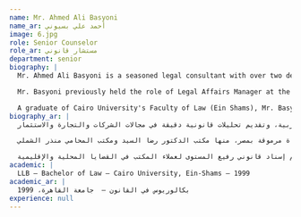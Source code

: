 ```yaml
---
name: Mr. Ahmed Ali Basyoni
name_ar: أحمد علي بسيوني
image: 6.jpg
role: Senior Counselor
role_ar: مستشار قانوني
department: senior
biography: |
  Mr. Ahmed Ali Basyoni is a seasoned legal consultant with over two decades of legal advisory experience in Kuwait and Egypt. He currently serves as a senior legal advisor at Rawan Mishari Al-Ghazali Law Firm, where he specializes in reviewing and drafting contracts in Arabic, offering precise legal analysis and support across corporate, commercial, and investment matters.

  Mr. Basyoni previously held the role of Legal Affairs Manager at the International Leasing and Investment Company in Kuwait, where he provided strategic legal counsel on investment operations and corporate transactions. His earlier legal practice includes advisory positions at several distinguished law firms in Egypt, including Dr. Rida El Sayed Law Firm and Munzer El Shmely Lawyer Office.

  A graduate of Cairo University's Faculty of Law (Ein Shams), Mr. Basyoni is a licensed appellate-level lawyer and a member of the Egyptian Bar Association.
biography_ar: |
  الأستاذ أحمد علي بسيوني مستشار قانوني مخضرم يتمتّع بخبرةٍ تتجاوز عشرين عاماً في تقديم الاستشارات القانونية في الكويت ومصر. يشغل حالياً منصب مستشار قانوني لدى مكتب روان مشاري الغزالي للمحاماة، حيث يتخصّص في مراجعة وصياغة العقود باللغة العربية، وتقديم تحليلات قانونية دقيقة في مجالات الشركات والتجارة والاستثمار.

  سبق أن تولّى منصب مدير الشؤون القانونية في شركة «الدولية للتأجير والاستثمار» بالكويت، مقدِّماً المشورة الإستراتيجية لعمليات الاستثمار والمعاملات المؤسسية. وتشمل خبرته السابقة أدواراً استشارية في مكاتب محاماة مرموقة بمصر، منها مكتب الدكتور رضا السيد ومكتب المحامي منذر الشملي.

  يحمل بسيوني ليسانس الحقوق من كلية الحقوق، جامعة عين شمس بالقاهرة، وهو محامٍ مُقيَّد بدرجة الاستئناف وعضو في نقابة المحامين المصرية، ما يعزّز قدرته على تقديم إسناد قانوني رفيع المستوى لعملاء المكتب في القضايا المحلية والإقليمية.
academic: |
  LLB – Bachelor of Law – Cairo University, Ein-Shams – 1999
academic_ar: |
  بكالوريوس في القانون –  جامعة القاهرة، 1999
experience: null
---
```

